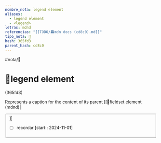 ```yaml
---
nombre_nota: legend element
aliases:
  - legend element
  - <legend>
letras: mdnd
referencias: "[[TODO/🏛️mdn docs (cd8c0).md]]"
tipo_nota: 📑
hash: 365fd3
parent_hash: cd8c0
---
```


#nota/📑

# 📑legend element
<div class="hash">(365fd3)</div>

Represents a caption for the content of its parent [[📑fieldset element (mdnd)|<fieldset>]]


- [ ] recordar  [start:: 2024-11-01]
